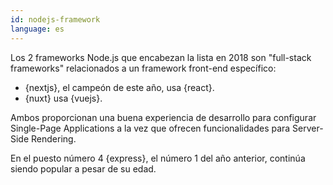 ```yaml
---
id: nodejs-framework  
language: es
---
```


Los 2 frameworks Node.js que encabezan la lista en 2018 son "full-stack frameworks" relacionados a un framework front-end específico:

* {nextjs}, el campeón de este año, usa {react}.
* {nuxt} usa {vuejs}.

Ambos proporcionan una buena experiencia de desarrollo para configurar Single-Page Applications a la vez que ofrecen funcionalidades para Server-Side Rendering.

En el puesto número 4 {express}, el número 1 del año anterior, continúa siendo popular a pesar de su edad.
